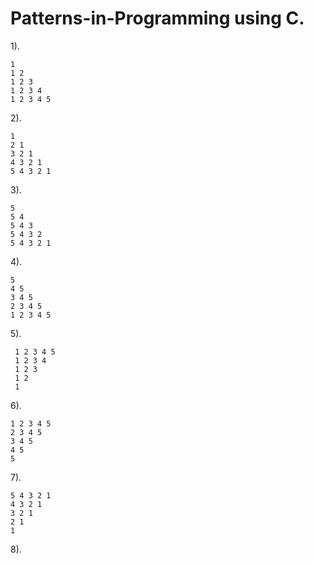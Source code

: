 # Patterns-in-Programming using C.
 1).  

    1
    1 2
    1 2 3
    1 2 3 4
    1 2 3 4 5


2).

    1
    2 1
    3 2 1
    4 3 2 1
    5 4 3 2 1


3).

    5
    5 4
    5 4 3
    5 4 3 2
    5 4 3 2 1
    
    
 4).
    
    5
    4 5
    3 4 5
    2 3 4 5
    1 2 3 4 5
    
  
 5).
 
     1 2 3 4 5
     1 2 3 4
     1 2 3
     1 2
     1
     
     
 6).
 
    1 2 3 4 5
    2 3 4 5
    3 4 5
    4 5
    5


 7).
 
    5 4 3 2 1
    4 3 2 1
    3 2 1
    2 1
    1
    
 8).
